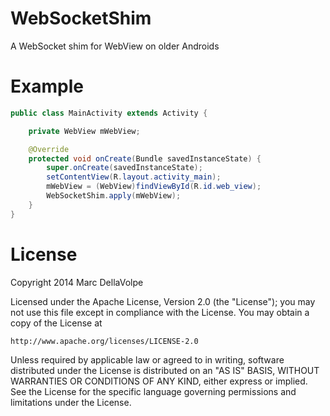 WebSocketShim
=============

A WebSocket shim for WebView on older Androids

Example
=======
```java
public class MainActivity extends Activity {

    private WebView mWebView;

    @Override
    protected void onCreate(Bundle savedInstanceState) {
        super.onCreate(savedInstanceState);
        setContentView(R.layout.activity_main);
        mWebView = (WebView)findViewById(R.id.web_view);
        WebSocketShim.apply(mWebView);
    }
}
```

License
=======

Copyright 2014 Marc DellaVolpe

Licensed under the Apache License, Version 2.0 (the "License");
you may not use this file except in compliance with the License.
You may obtain a copy of the License at

    http://www.apache.org/licenses/LICENSE-2.0

Unless required by applicable law or agreed to in writing, software
distributed under the License is distributed on an "AS IS" BASIS,
WITHOUT WARRANTIES OR CONDITIONS OF ANY KIND, either express or implied.
See the License for the specific language governing permissions and
limitations under the License.
